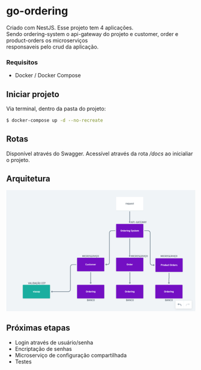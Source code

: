 # go-ordering
 Criado com NestJS. Esse projeto tem 4 aplicações. <br/>Sendo ordering-system o api-gateway do projeto e customer, order e product-orders os microserviços <br/> responsaveis pelo crud da aplicação.

### Requisitos

* Docker / Docker Compose

## Iniciar projeto

Via terminal, dentro da pasta do projeto:

```bash
$ docker-compose up -d --no-recreate
```


## Rotas
Disponível através do Swagger. Acessível através da rota */docs* ao inicialiar o projeto.


## Arquitetura

![](arch.png)


## Próximas etapas

* Login através de usuário/senha
* Encriptação de senhas
* Microserviço de configuração compartilhada
* Testes
